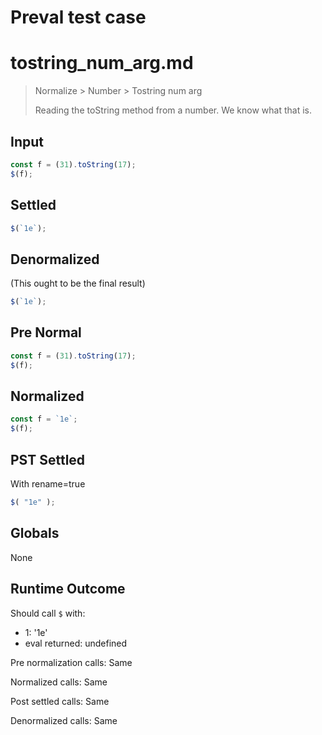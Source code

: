 # Preval test case

# tostring_num_arg.md

> Normalize > Number > Tostring num arg
>
> Reading the toString method from a number. We know what that is.

## Input

`````js filename=intro
const f = (31).toString(17);
$(f);
`````

## Settled


`````js filename=intro
$(`1e`);
`````

## Denormalized
(This ought to be the final result)

`````js filename=intro
$(`1e`);
`````

## Pre Normal


`````js filename=intro
const f = (31).toString(17);
$(f);
`````

## Normalized


`````js filename=intro
const f = `1e`;
$(f);
`````

## PST Settled
With rename=true

`````js filename=intro
$( "1e" );
`````

## Globals

None

## Runtime Outcome

Should call `$` with:
 - 1: '1e'
 - eval returned: undefined

Pre normalization calls: Same

Normalized calls: Same

Post settled calls: Same

Denormalized calls: Same
